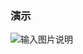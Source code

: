 

### 演示


![输入图片说明](https://images.gitee.com/uploads/images/2020/0421/091541_0531fa37_2037786.gif "wx.gif")
